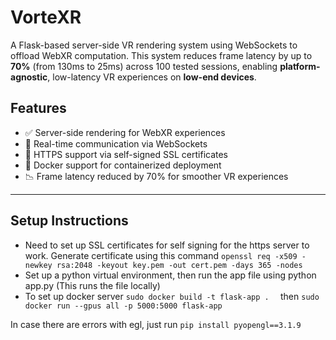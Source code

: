 # VorteXR

A Flask-based server-side VR rendering system using WebSockets to offload WebXR computation. This system reduces frame latency by up to **70%** (from 130ms to 25ms) across 100 tested sessions, enabling **platform-agnostic**, low-latency VR experiences on **low-end devices**.

## Features

- ✅ Server-side rendering for WebXR experiences  
- 🔄 Real-time communication via WebSockets  
- 🔐 HTTPS support via self-signed SSL certificates  
- 🐳 Docker support for containerized deployment  
- 📉 Frame latency reduced by 70% for smoother VR experiences  

---

## Setup Instructions
-  Need to set up SSL certificates for self signing for the https server to work. Generate certificate using this command ```openssl req -x509 -newkey rsa:2048 -keyout key.pem -out cert.pem -days 365 -nodes```
- Set up a python virtual environment, then run the app file using python app.py (This runs the file locally)
- To set up docker server ```sudo docker build -t flask-app .  ``` then ``` sudo docker run --gpus all -p 5000:5000 flask-app   ```

In case there are errors with egl, just run ```pip install pyopengl==3.1.9```